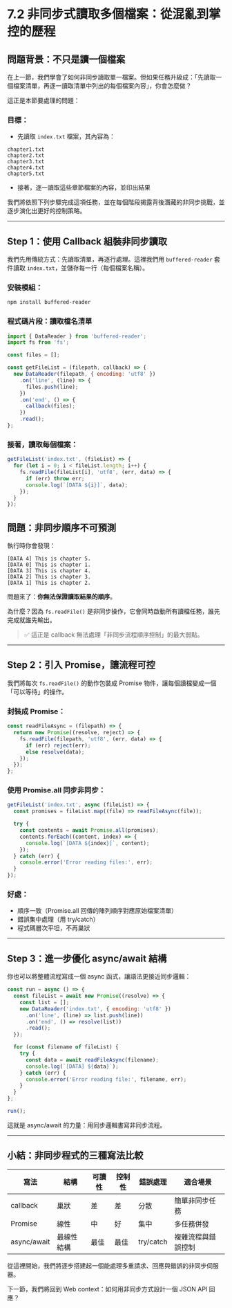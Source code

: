 # 7.2 非同步式讀取多個檔案：從混亂到掌控的歷程

## 問題背景：不只是讀一個檔案

在上一節，我們學會了如何非同步讀取單一檔案。但如果任務升級成：「先讀取一個檔案清單，再逐一讀取清單中列出的每個檔案內容」，你會怎麼做？

這正是本節要處理的問題：

### 目標：
- 先讀取 `index.txt` 檔案，其內容為：

```
chapter1.txt
chapter2.txt
chapter3.txt
chapter4.txt
chapter5.txt
```

- 接著，逐一讀取這些章節檔案的內容，並印出結果

我們將依照下列步驟完成這項任務，並在每個階段揭露背後潛藏的非同步挑戰，並逐步演化出更好的控制策略。

---

## Step 1：使用 Callback 組裝非同步讀取

我們先用傳統方式：先讀取清單，再逐行處理。這裡我們用 `buffered-reader` 套件讀取 `index.txt`，並儲存每一行（每個檔案名稱）。

### 安裝模組：
```bash
npm install buffered-reader
```

### 程式碼片段：讀取檔名清單
```javascript
import { DataReader } from 'buffered-reader';
import fs from 'fs';

const files = [];

const getFileList = (filepath, callback) => {
  new DataReader(filepath, { encoding: 'utf8' })
    .on('line', (line) => {
      files.push(line);
    })
    .on('end', () => {
      callback(files);
    })
    .read();
};
```

### 接著，讀取每個檔案：
```javascript
getFileList('index.txt', (fileList) => {
  for (let i = 0; i < fileList.length; i++) {
    fs.readFile(fileList[i], 'utf8', (err, data) => {
      if (err) throw err;
      console.log(`[DATA ${i}]`, data);
    });
  }
});
```

## 問題：非同步順序不可預測

執行時你會發現：

```text
[DATA 4] This is chapter 5.
[DATA 0] This is chapter 1.
[DATA 3] This is chapter 4.
[DATA 2] This is chapter 3.
[DATA 1] This is chapter 2.
```

問題來了：**你無法保證讀取結果的順序**。

為什麼？因為 `fs.readFile()` 是非同步操作，它會同時啟動所有讀檔任務，誰先完成就誰先輸出。

> ✅ 這正是 callback 無法處理「非同步流程順序控制」的最大弱點。

---

## Step 2：引入 Promise，讓流程可控

我們將每次 `fs.readFile()` 的動作包裝成 Promise 物件，讓每個讀檔變成一個「可以等待」的操作。

### 封裝成 Promise：
```javascript
const readFileAsync = (filepath) => {
  return new Promise((resolve, reject) => {
    fs.readFile(filepath, 'utf8', (err, data) => {
      if (err) reject(err);
      else resolve(data);
    });
  });
};
```

### 使用 Promise.all 同步非同步：
```javascript
getFileList('index.txt', async (fileList) => {
  const promises = fileList.map((file) => readFileAsync(file));

  try {
    const contents = await Promise.all(promises);
    contents.forEach((content, index) => {
      console.log(`[DATA ${index}]`, content);
    });
  } catch (err) {
    console.error('Error reading files:', err);
  }
});
```

### 好處：
- 順序一致（Promise.all 回傳的陣列順序對應原始檔案清單）
- 錯誤集中處理（用 try/catch）
- 程式碼層次平坦，不再巢狀

---

## Step 3：進一步優化 async/await 結構

你也可以將整體流程寫成一個 async 函式，讓語法更接近同步邏輯：

```javascript
const run = async () => {
  const fileList = await new Promise((resolve) => {
    const list = [];
    new DataReader('index.txt', { encoding: 'utf8' })
      .on('line', (line) => list.push(line))
      .on('end', () => resolve(list))
      .read();
  });

  for (const filename of fileList) {
    try {
      const data = await readFileAsync(filename);
      console.log(`[DATA] ${data}`);
    } catch (err) {
      console.error('Error reading file:', filename, err);
    }
  }
};

run();
```

這就是 async/await 的力量：用同步邏輯書寫非同步流程。

---

## 小結：非同步程式的三種寫法比較

| 寫法         | 結構        | 可讀性 | 控制性 | 錯誤處理 | 適合場景         |
|--------------|-------------|--------|--------|----------|------------------|
| callback     | 巢狀        | 差     | 差     | 分散     | 簡單非同步任務   |
| Promise      | 線性        | 中     | 好     | 集中     | 多任務併發       |
| async/await | 最線性結構 | 最佳   | 最佳   | try/catch | 複雜流程與錯誤控制 |

從這裡開始，我們將逐步搭建起一個能處理多重請求、回應與錯誤的非同步伺服器。

下一節，我們將回到 Web context：如何用非同步方式設計一個 JSON API 回應？
